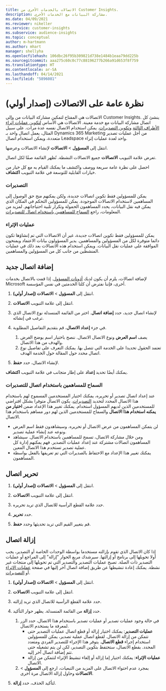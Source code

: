 ```yaml
---
title: الاتصالات بالخدمات الأخرى من Customer Insights.
description: مشاركة البيانات مع الخدمات الأخرى.
ms.date: 04/09/2021
ms.reviewer: nikeller
ms.service: customer-insights
ms.subservice: audience-insights
ms.topic: conceptual
author: m-hartmann
ms.author: mhart
manager: shellyha
ms.openlocfilehash: 106dbc26f95b309821d738e1484b1eaa79dd225b
ms.sourcegitcommit: aaa275c60c0c77c88196277b266a91d653f8f759
ms.translationtype: HT
ms.contentlocale: ar-SA
ms.lasthandoff: 04/14/2021
ms.locfileid: "5896081"
---
```

# <a name="connections-preview-overview"></a>نظرة عامة على الاتصالات (إصدار أولي)

الاتصالات هي المفتاح لتمكين مشاركة البيانات من وإلى Customer Insights. ينشئ كل اتصال مشاركة البيانات مع خدمة معينة. الاتصالات هي الأساس [لتكوين عمليات إثراء الأطراف الثالثة](enrichment-hub.md) و[تكوين التصديرات](export-destinations.md). يمكن استخدام الاتصال نفسه عدة مرات. على سبيل المثال، يعمل اتصال واحد بـ Dynamics 365 Marketing من أجل عمليات تصدير متعددة، ويمكن استخدام اتصال Leadspace واحد لعدة عمليات إثراء.

انتقل إلى **المسؤول** > **الاتصالات** لإنشاء الاتصالات وعرضها.

تعرض علامة التبويب **الاتصالات** جميع الاتصالات النشطة. تُظهر القائمة صفًا لكل اتصال. 

احصل على نظرة عامة سريعة ووصف واكتشف ما يمكنك القيام به مع كل خيار من خيارات القابلية للتوسعة في علامة التبويب **اكتشاف**.

### <a name="exports"></a>التصديرات

يمكن للمسؤولين فقط تكوين اتصالات جديدة، ولكن يمكنهم منح حق الوصول إلى المساهمين لاستخدام الاتصالات الموجودة. يمكن للمسؤولين التحكم في المكان الذي يمكن فيه نقل البيانات، يحدد المساهمون الحمولة وتكرار تلبية احتياجاتهم. لمزيد من المعلومات، راجع [السماح للمساهمين باستخدام اتصال للتصديرات](#allow-contributors-to-use-a-connection-for-exports).

### <a name="enrichments"></a>عمليات الإثراء

يمكن للمسؤولين فقط تكوين اتصالات جديدة، غير أن الاتصالات التي تم إنشاؤها تكون دائما متوفرة لكل من المسؤولين والمساهمين. يدير المسؤولون بيانات الاعتماد ويمنحون الموافقة على عمليات نقل البيانات. ويمكن استخدام هذه الاتصالات بعد ذلك في عمليات المنشطين من جانب كل من المسؤولين والمساهمين.

## <a name="add-a-new-connection"></a>إضافة اتصال جديد

لإضافة اتصالات، يلزم أن يكون لديك [أذونات المسؤول](permissions.md). إذا قمت بالاتصال بخدمات Microsoft أخرى، فإننا نفترض أن كلتا الخدمتين في نفس المؤسسة.

1. انتقل إلى **المسؤول** > **الاتصالات (إصدار أولي)**.

1. انتقل إلى علامة التبويب **الاتصالات**.

1. لإنشاء اتصال جديد، حدد **إضافة اتصال**. اختر من القائمة المنسدلة نوع الاتصال الذي ترغب في إنشائه.

1. في جزء **إعداد الاتصال**، قم بتقديم التفاصيل المطلوبة. 
   1. يصف **اسم العرض** ونوع الاتصال الاتصال. ننصح باختيار اسم يوضح الغرض والهدف من هذا الاتصال.
   1. تعتمد الحقول تحديدا على الخدمة التي تتصل بها. يمكنك التعرف على تفاصيل نوع اتصال محدد حول المقالة حول الخدمة الهدف.

1. لإنشاء الاتصال، حدد **حفظ**.

يمكنك أيضًا تحديد **إعداد** على إطار متجانب في علامة التبويب **اكتشاف**.

### <a name="allow-contributors-to-use-a-connection-for-exports"></a>السماح للمساهمين باستخدام اتصال للتصديرات

عند إعداد اتصال تصدير أو تحريره، يمكنك اختيار المستخدمين المسموح لهم باستخدام هذا الاتصال المحدد لتحديد [التصديرات](export-destinations.md). يكون الاتصال متوفرا بشكل افتراضي للمستخدمين الذين لديهم المسؤول استخدام. يمكنك تغيير هذا الإعداد ضمن **اختيار من يمكنه استخدام هذا الاتصال** والسماح للمستخدمين الذين لهم دور مساهم باستخدام هذا الاتصال.

- لن يتمكن المساهمون من عرض الاتصال أو تحريره. وسيشاهدون فقط اسم العرض ونوعه عند إنشاء عملية تصدير.
- ومن خلال مشاركة الاتصال، تسمح للمساهمين باستخدام الاتصال. سيشاهد المساهمون اتصالات مشتركة عند إعداد عمليات التصدير. فهم يمكنهم إدارة كل عملية تصدير تستخدم هذا الاتصال المعين.
- يمكنك تغيير هذا الإعداد مع الاحتفاظ بالصديرات التي تم تعريفها بالفعل بواسطة المساهمون.

## <a name="edit-a-connection"></a>تحرير اتصال

1. انتقل إلى **المسؤول** > **الاتصالات (إصدار أولي)**.

1. انتقل إلى علامة التبويب **الاتصالات**.

1. حدد علامة القطع الرأسية للاتصال الذي تريد تحريره.

1. حدد **تحرير**.

1. قم بتغيير القيم التي تريد تحديثها وحدد **حفظ**.

## <a name="remove-a-connection"></a>إزالة اتصال

إذا كان الاتصال الذي تقوم بإزالته مستخدما بواسطة الوحدات الخاصة أو التصدير، يجب أولا تحويلها إلى برنامج أو إزالتها. سيرشدك مربع الحوار "إزالة" إلى المراجع أو عمليات التصدير ذات الصلة. تصبح عمليات التصدير والتصدير التي تم تحويلها إلى منتجات غير نشطة. يمكنك إعادة تنشيطها عن طريق إضافة اتصال آخر إليها في صفحة [عمليات الإثراء](enrichment-hub.md) أو [التصديرات](export-destinations.md).

1. انتقل إلى **المسؤول** > **الاتصالات (إصدار أولي)**.

1. انتقل إلى علامة التبويب **الاتصالات**.

1. حدد علامة القطع الرأسية للاتصال الذي تريد إزالته.

1. حدد **إزالة** من القائمة المنسدلة. يظهر حوار التأكيد.

   1. في حالة وجود عمليات تصدير أو عمليات تصدير باستخدام هذا الاتصال، حدد الزر لمعرفة ما يستخدم الاتصال.
      - **عمليات التصدير**: يمكنك اختيار إزالة أو قطع اتصال عمليات التصدير حتى تتمكن من إزالة الاتصال. لقطع اتصال عملية تصدير، يمكن للمسؤولين استخدام إجراء **قطع الاتصال**. يتوفر هذا الإجراء للتصدير الفردي ومتعدد المحدد. بقطع الاتصال، ستحتفظ بتكوين التصدير، لكن لن يتم تشغيله حتى تتم إضافة اتصال آخر إليه.
      - **عمليات الإثراء**: يمكنك اختيار إما إزالة أو إلغاء تنشيط الإثراء لتتمكن من إزالة الاتصال. 
   1. بمجرد عدم احتواء الاتصال على المزيد من التبعيات، ارجع إلى **المسؤول** > **الاتصالات** وحاول إزالة الاتصال مرة أخرى.

1. لتأكيد الحذف، حدد **إزالة**.

